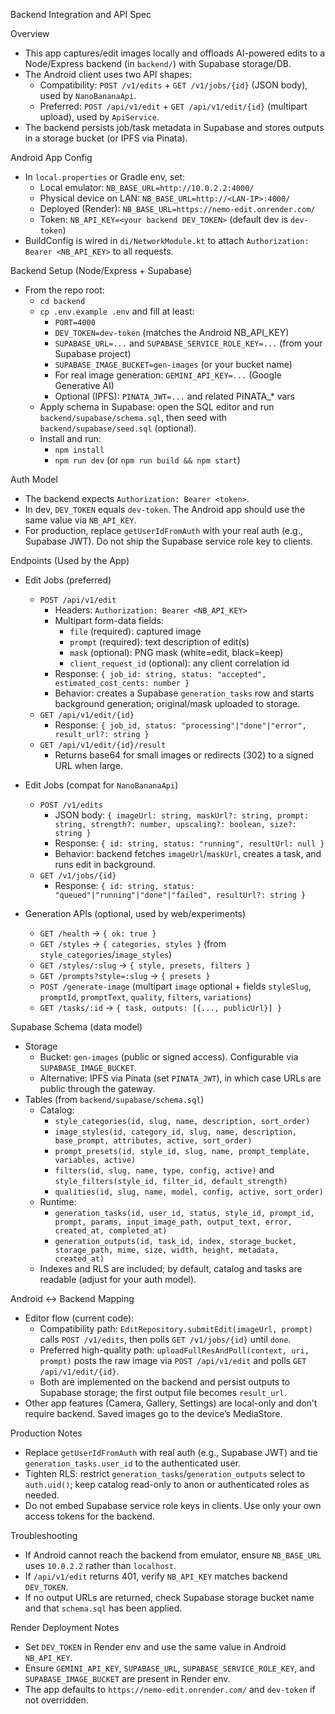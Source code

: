 Backend Integration and API Spec

Overview
- This app captures/edit images locally and offloads AI-powered edits to a Node/Express backend (in `backend/`) with Supabase storage/DB.
- The Android client uses two API shapes:
  - Compatibility: `POST /v1/edits` + `GET /v1/jobs/{id}` (JSON body), used by `NanoBananaApi`.
  - Preferred: `POST /api/v1/edit` + `GET /api/v1/edit/{id}` (multipart upload), used by `ApiService`.
- The backend persists job/task metadata in Supabase and stores outputs in a storage bucket (or IPFS via Pinata).

Android App Config
- In `local.properties` or Gradle env, set:
  - Local emulator: `NB_BASE_URL=http://10.0.2.2:4000/`
  - Physical device on LAN: `NB_BASE_URL=http://<LAN-IP>:4000/`
  - Deployed (Render): `NB_BASE_URL=https://nemo-edit.onrender.com/`
  - Token: `NB_API_KEY=<your backend DEV_TOKEN>` (default dev is `dev-token`)
- BuildConfig is wired in `di/NetworkModule.kt` to attach `Authorization: Bearer <NB_API_KEY>` to all requests.

Backend Setup (Node/Express + Supabase)
- From the repo root:
  - `cd backend`
  - `cp .env.example .env` and fill at least:
    - `PORT=4000`
    - `DEV_TOKEN=dev-token` (matches the Android NB_API_KEY)
    - `SUPABASE_URL=...` and `SUPABASE_SERVICE_ROLE_KEY=...` (from your Supabase project)
    - `SUPABASE_IMAGE_BUCKET=gen-images` (or your bucket name)
    - For real image generation: `GEMINI_API_KEY=...` (Google Generative AI)
    - Optional (IPFS): `PINATA_JWT=...` and related PINATA_* vars
  - Apply schema in Supabase: open the SQL editor and run `backend/supabase/schema.sql`, then seed with `backend/supabase/seed.sql` (optional).
  - Install and run:
    - `npm install`
    - `npm run dev` (or `npm run build && npm start`)

Auth Model
- The backend expects `Authorization: Bearer <token>`.
- In dev, `DEV_TOKEN` equals `dev-token`. The Android app should use the same value via `NB_API_KEY`.
- For production, replace `getUserIdFromAuth` with your real auth (e.g., Supabase JWT). Do not ship the Supabase service role key to clients.

Endpoints (Used by the App)
- Edit Jobs (preferred)
  - `POST /api/v1/edit`
    - Headers: `Authorization: Bearer <NB_API_KEY>`
    - Multipart form-data fields:
      - `file` (required): captured image
      - `prompt` (required): text description of edit(s)
      - `mask` (optional): PNG mask (white=edit, black=keep)
      - `client_request_id` (optional): any client correlation id
    - Response: `{ job_id: string, status: "accepted", estimated_cost_cents: number }`
    - Behavior: creates a Supabase `generation_tasks` row and starts background generation; original/mask uploaded to storage.
  - `GET /api/v1/edit/{id}`
    - Response: `{ job_id, status: "processing"|"done"|"error", result_url?: string }`
  - `GET /api/v1/edit/{id}/result`
    - Returns base64 for small images or redirects (302) to a signed URL when large.

- Edit Jobs (compat for `NanoBananaApi`)
  - `POST /v1/edits`
    - JSON body: `{ imageUrl: string, maskUrl?: string, prompt: string, strength?: number, upscaling?: boolean, size?: string }`
    - Response: `{ id: string, status: "running", resultUrl: null }`
    - Behavior: backend fetches `imageUrl`/`maskUrl`, creates a task, and runs edit in background.
  - `GET /v1/jobs/{id}`
    - Response: `{ id: string, status: "queued"|"running"|"done"|"failed", resultUrl?: string }`

- Generation APIs (optional, used by web/experiments)
  - `GET /health` → `{ ok: true }`
  - `GET /styles` → `{ categories, styles }` (from `style_categories`/`image_styles`)
  - `GET /styles/:slug` → `{ style, presets, filters }`
  - `GET /prompts?style=:slug` → `{ presets }`
  - `POST /generate-image` (multipart `image` optional + fields `styleSlug`, `promptId`, `promptText`, `quality`, `filters`, `variations`)
  - `GET /tasks/:id` → `{ task, outputs: [{..., publicUrl}] }`

Supabase Schema (data model)
- Storage
  - Bucket: `gen-images` (public or signed access). Configurable via `SUPABASE_IMAGE_BUCKET`.
  - Alternative: IPFS via Pinata (set `PINATA_JWT`), in which case URLs are public through the gateway.
- Tables (from `backend/supabase/schema.sql`)
  - Catalog:
    - `style_categories(id, slug, name, description, sort_order)`
    - `image_styles(id, category_id, slug, name, description, base_prompt, attributes, active, sort_order)`
    - `prompt_presets(id, style_id, slug, name, prompt_template, variables, active)`
    - `filters(id, slug, name, type, config, active)` and `style_filters(style_id, filter_id, default_strength)`
    - `qualities(id, slug, name, model, config, active, sort_order)`
  - Runtime:
    - `generation_tasks(id, user_id, status, style_id, prompt_id, prompt, params, input_image_path, output_text, error, created_at, completed_at)`
    - `generation_outputs(id, task_id, index, storage_bucket, storage_path, mime, size, width, height, metadata, created_at)`
  - Indexes and RLS are included; by default, catalog and tasks are readable (adjust for your auth model).

Android ↔ Backend Mapping
- Editor flow (current code):
  - Compatibility path: `EditRepository.submitEdit(imageUrl, prompt)` calls `POST /v1/edits`, then polls `GET /v1/jobs/{id}` until `done`.
  - Preferred high-quality path: `uploadFullResAndPoll(context, uri, prompt)` posts the raw image via `POST /api/v1/edit` and polls `GET /api/v1/edit/{id}`.
  - Both are implemented on the backend and persist outputs to Supabase storage; the first output file becomes `result_url`.
- Other app features (Camera, Gallery, Settings) are local-only and don’t require backend. Saved images go to the device’s MediaStore.

Production Notes
- Replace `getUserIdFromAuth` with real auth (e.g., Supabase JWT) and tie `generation_tasks.user_id` to the authenticated user.
- Tighten RLS: restrict `generation_tasks`/`generation_outputs` select to `auth.uid()`; keep catalog read-only to anon or authenticated roles as needed.
- Do not embed Supabase service role keys in clients. Use only your own access tokens for the backend.

Troubleshooting
- If Android cannot reach the backend from emulator, ensure `NB_BASE_URL` uses `10.0.2.2` rather than `localhost`.
- If `/api/v1/edit` returns 401, verify `NB_API_KEY` matches backend `DEV_TOKEN`.
- If no output URLs are returned, check Supabase storage bucket name and that `schema.sql` has been applied.

Render Deployment Notes
- Set `DEV_TOKEN` in Render env and use the same value in Android `NB_API_KEY`.
- Ensure `GEMINI_API_KEY`, `SUPABASE_URL`, `SUPABASE_SERVICE_ROLE_KEY`, and `SUPABASE_IMAGE_BUCKET` are present in Render env.
- The app defaults to `https://nemo-edit.onrender.com/` and `dev-token` if not overridden.
